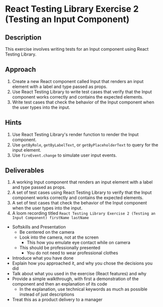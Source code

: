 # React Testing Library Exercise 2 (Testing an Input Component)

## Description

This exercise involves writing tests for an Input component using React Testing Library.

## Approach

1. Create a new React component called Input that renders an input element with a label and type passed as props.
2. Use React Testing Library to write test cases that verify that the Input component works correctly and contains the expected elements.
3. Write test cases that check the behavior of the Input component when the user types into the input.

## Hints

1. Use React Testing Library's render function to render the Input component.
2. Use `getByRole`, `getByLabelText`, or `getByPlaceholderText` to query for the input element.
3. Use `fireEvent.change` to simulate user input events.

## Deliverables

1. A working Input component that renders an input element with a label and type passed as props.
2. A set of test cases using React Testing Library to verify that the Input component works correctly and contains the expected elements.
3. A set of test cases that check the behavior of the Input component when the user types into the input.
4. A loom recording titled `React Testing Library Exercise 2 (Testing an Input Component) firstName lastName`
- Softskills and Presentation
    - Be centered on the camera
    - Look into the camera, not at the screen
        - This how you emulate eye contact while on camera
    - This should be professionally presented
        - You do not need to wear professional clothes
- Introduce what you have done
- Explain how you approached it, and why you chose the decisions you did
- Talk about what you used in the exercise (React features) and why
- Provide a simple walkthrough, with first a demonstration of the component and then an explanation of its code
    - In the explanation, use technical keywords as much as possible instead of just descriptions
- Treat this as a product delivery to a manager